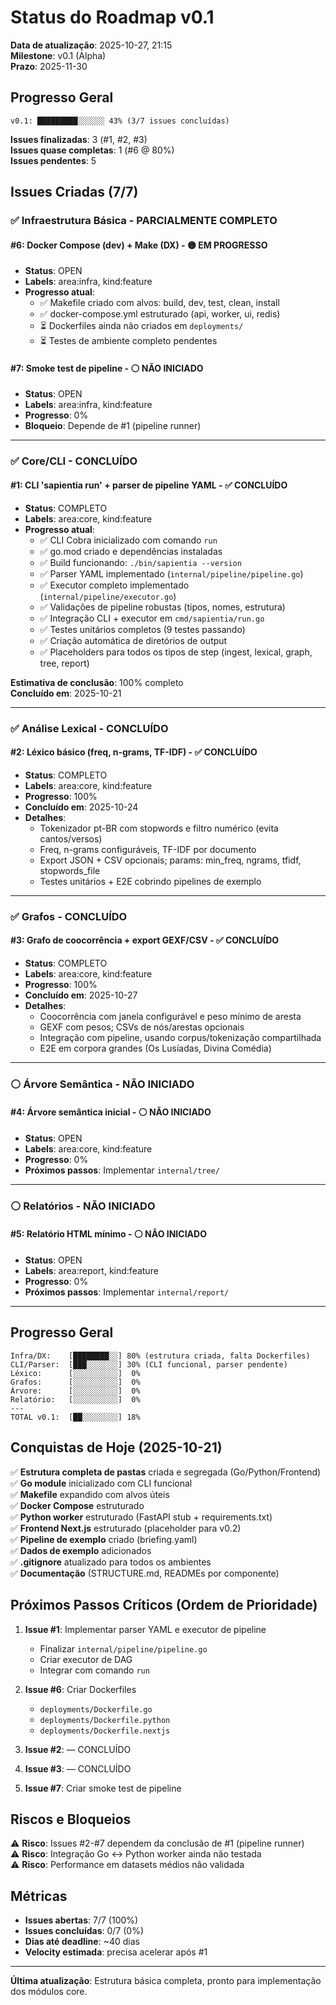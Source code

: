 # Status do Roadmap v0.1

**Data de atualização**: 2025-10-27, 21:15  
**Milestone**: v0.1 (Alpha)  
**Prazo**: 2025-11-30

## Progresso Geral

```
v0.1: █████████░░░░░░ 43% (3/7 issues concluídas)
```

**Issues finalizadas**: 3 (#1, #2, #3)  
**Issues quase completas**: 1 (#6 @ 80%)  
**Issues pendentes**: 5

## Issues Criadas (7/7)

### ✅ Infraestrutura Básica - PARCIALMENTE COMPLETO

#### #6: Docker Compose (dev) + Make (DX) - 🟡 EM PROGRESSO

- **Status**: OPEN
- **Labels**: area:infra, kind:feature
- **Progresso atual**:
  - ✅ Makefile criado com alvos: build, dev, test, clean, install
  - ✅ docker-compose.yml estruturado (api, worker, ui, redis)
  - ⏳ Dockerfiles ainda não criados em `deployments/`
  - ⏳ Testes de ambiente completo pendentes

#### #7: Smoke test de pipeline - ⚪ NÃO INICIADO

- **Status**: OPEN
- **Labels**: area:infra, kind:feature
- **Progresso**: 0%
- **Bloqueio**: Depende de #1 (pipeline runner)

---

### ✅ Core/CLI - CONCLUÍDO

#### #1: CLI 'sapientia run' + parser de pipeline YAML - ✅ CONCLUÍDO

- **Status**: COMPLETO
- **Labels**: area:core, kind:feature
- **Progresso atual**:
  - ✅ CLI Cobra inicializado com comando `run`
  - ✅ go.mod criado e dependências instaladas
  - ✅ Build funcionando: `./bin/sapientia --version`
  - ✅ Parser YAML implementado (`internal/pipeline/pipeline.go`)
  - ✅ Executor completo implementado (`internal/pipeline/executor.go`)
  - ✅ Validações de pipeline robustas (tipos, nomes, estrutura)
  - ✅ Integração CLI + executor em `cmd/sapientia/run.go`
  - ✅ Testes unitários completos (9 testes passando)
  - ✅ Criação automática de diretórios de output
  - ✅ Placeholders para todos os tipos de step (ingest, lexical, graph, tree, report)

**Estimativa de conclusão**: 100% completo  
**Concluído em**: 2025-10-21

---

### ✅ Análise Lexical - CONCLUÍDO

#### #2: Léxico básico (freq, n-grams, TF-IDF) - ✅ CONCLUÍDO

- **Status**: COMPLETO
- **Labels**: area:core, kind:feature
- **Progresso**: 100%
- **Concluído em**: 2025-10-24
- **Detalhes**:
  - Tokenizador pt-BR com stopwords e filtro numérico (evita cantos/versos)
  - Freq, n-grams configuráveis, TF-IDF por documento
  - Export JSON + CSV opcionais; params: min_freq, ngrams, tfidf, stopwords_file
  - Testes unitários + E2E cobrindo pipelines de exemplo

---

### ✅ Grafos - CONCLUÍDO

#### #3: Grafo de coocorrência + export GEXF/CSV - ✅ CONCLUÍDO

- **Status**: COMPLETO
- **Labels**: area:core, kind:feature
- **Progresso**: 100%
- **Concluído em**: 2025-10-27
- **Detalhes**:
  - Coocorrência com janela configurável e peso mínimo de aresta
  - GEXF com pesos; CSVs de nós/arestas opcionais
  - Integração com pipeline, usando corpus/tokenização compartilhada
  - E2E em corpora grandes (Os Lusíadas, Divina Comédia)

---

### ⚪ Árvore Semântica - NÃO INICIADO

#### #4: Árvore semântica inicial - ⚪ NÃO INICIADO

- **Status**: OPEN
- **Labels**: area:core, kind:feature
- **Progresso**: 0%
- **Próximos passos**: Implementar `internal/tree/`

---

### ⚪ Relatórios - NÃO INICIADO

#### #5: Relatório HTML mínimo - ⚪ NÃO INICIADO

- **Status**: OPEN
- **Labels**: area:report, kind:feature
- **Progresso**: 0%
- **Próximos passos**: Implementar `internal/report/`

---

## Progresso Geral

```
Infra/DX:    [████████░░] 80% (estrutura criada, falta Dockerfiles)
CLI/Parser:  [███░░░░░░░] 30% (CLI funcional, parser pendente)
Léxico:      [░░░░░░░░░░]  0%
Grafos:      [░░░░░░░░░░]  0%
Árvore:      [░░░░░░░░░░]  0%
Relatório:   [░░░░░░░░░░]  0%
---
TOTAL v0.1:  [██░░░░░░░░] 18%
```

## Conquistas de Hoje (2025-10-21)

✅ **Estrutura completa de pastas** criada e segregada (Go/Python/Frontend)  
✅ **Go module** inicializado com CLI funcional  
✅ **Makefile** expandido com alvos úteis  
✅ **Docker Compose** estruturado  
✅ **Python worker** estruturado (FastAPI stub + requirements.txt)  
✅ **Frontend Next.js** estruturado (placeholder para v0.2)  
✅ **Pipeline de exemplo** criado (briefing.yaml)  
✅ **Dados de exemplo** adicionados  
✅ **.gitignore** atualizado para todos os ambientes  
✅ **Documentação** (STRUCTURE.md, READMEs por componente)

## Próximos Passos Críticos (Ordem de Prioridade)

1. **Issue #1**: Implementar parser YAML e executor de pipeline

   - Finalizar `internal/pipeline/pipeline.go`
   - Criar executor de DAG
   - Integrar com comando `run`

2. **Issue #6**: Criar Dockerfiles

   - `deployments/Dockerfile.go`
   - `deployments/Dockerfile.python`
   - `deployments/Dockerfile.nextjs`

3. **Issue #2**: — CONCLUÍDO

4. **Issue #3**: — CONCLUÍDO

5. **Issue #7**: Criar smoke test de pipeline

## Riscos e Bloqueios

⚠️ **Risco**: Issues #2-#7 dependem da conclusão de #1 (pipeline runner)  
⚠️ **Risco**: Integração Go ↔ Python worker ainda não testada  
⚠️ **Risco**: Performance em datasets médios não validada

## Métricas

- **Issues abertas**: 7/7 (100%)
- **Issues concluídas**: 0/7 (0%)
- **Dias até deadline**: ~40 dias
- **Velocity estimada**: precisa acelerar após #1

---

**Última atualização**: Estrutura básica completa, pronto para implementação dos módulos core.
